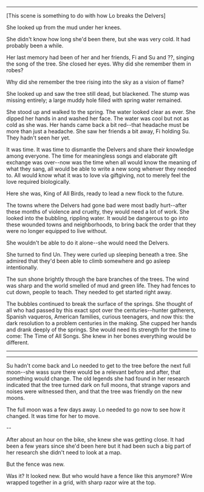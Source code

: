 

---

[This scene is something to do with how Lo breaks the Delvers]


She looked up from the mud under her knees.  

She didn't know how long she'd been there, but she was very cold.  It had probably been a while. 

Her last memory had been of her and her friends, Fi and Su and ??, singing the song of the tree. She closed her eyes. Why did she remember them in robes? 

Why did she remember the tree rising into the sky as a vision of flame? 

She looked up and saw the tree still dead, but blackened.  The stump was missing entirely; a large muddy hole filled with spring water remained.  

She stood up and walked to the spring.  The water looked clear as ever.  She dipped her hands in and washed her face.  The water was cool but not as cold as she was.  Her hands came back a bit red--that headache must be more than just a headache.  She saw her friends a bit away, Fi holding Su. They hadn't seen her yet. 

It was time.  It was time to dismantle the Delvers and share their knowledge among everyone.  The time for meaningless songs and elaborate gift exchange was over--now was the time when all would know the meaning of what they sang, all would be able to write a new song whenver they needed to.  All would know what it was to love via giftgiving, not to merely feel the love required biologically. 

Here she was, King of All Birds, ready to lead a new flock to the future.  

The towns where the Delvers had gone bad were most badly hurt--after these months of violence and cruelty, they would need a lot of work.  She looked into the bubbling, rippling water.  It would be dangerous to go into these wounded towns and neighborhoods, to bring back the order that they were no longer equipped to live without.  

She wouldn't be able to do it alone--she would need the Delvers.  

She turned to find Un.  They were curled up sleeping beneath a tree.  She admired that they'd been able to climb somewhere and go asleep intentionally. 

The sun shone brightly through the bare branches of the trees.  The wind was sharp and the world smelled of mud and green life.  They had fences to cut down, people to teach.  They needed to get started right away. 

The bubbles continued to break the surface of the springs.  She thought of all who had passed by this exact spot over the centuries--hunter gatherers, Spanish vaqueros, American families, curious teenagers, and now this: the dark resolution to a problem centuries in the making.  She cupped her hands and drank deeply of the springs.  She would need its strength for the time to come: The Time of All Songs.  She knew in her bones everything would be different. 


---



---

Su hadn't come back and Lo needed to get to the tree before the next full moon--she wass sure there would be a relevant before and after, that something would change.  The old legends she had found in her research indicated that the tree turned dark on full moons, that strange vapors and noises were witnessed then, and that the tree was friendly on the new moons.  

The full moon was a few days away. Lo needed to go now to see how it changed.  It was time for her to move. 

--

After about an hour on the bike, she knew she was getting close.  It had been a few years since she'd been here but it had been such a big part of her research she didn't need to look at a map. 

But the fence was new. 

Was it?  It looked new.  But who would have a fence like this anymore?  Wire wrapped together in a grid, with sharp razor wire at the top. 